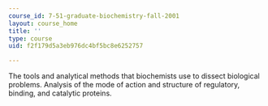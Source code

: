 ```yaml
---
course_id: 7-51-graduate-biochemistry-fall-2001
layout: course_home
title: ''
type: course
uid: f2f179d5a3eb976dc4bf5bc8e6252757

---
```

The tools and analytical methods that biochemists use to dissect biological problems. Analysis of the mode of action and structure of regulatory, binding, and catalytic proteins.
